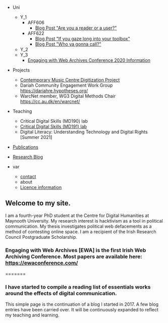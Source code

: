 - Uni
  - Y_1
    - AFF606
      - [Blog Post "Are you a reader or a user?"](/uni/y1/AFF606.md)
    - AFF622
      - [Blog Post "If you gaze long into your toolbox"](/uni/y1/Aff622_1.md)
      - [Blog Post "Who ya gonna call?"](/uni/y1/AFF622_2.md)
  - Y_2
  - Y_3
    - [Engaging with Web Archives Conference 2020 Information](/uni/y3/EWA20.md)
    
- Projects
  - [Contemporary Music Centre Digitization Project](/uni/y2/cmcproject.md)
  - Dariah Community Engagement Work Group https://dariahre.hypotheses.org/
  - WarcNet member, WG3 Digital Methods Chair https://cc.au.dk/en/warcnet/
  
- Teaching
  - Critical Digital Skills (MD190) lab
  - [Critical Digital Skills (MD191) lab](https://2020.moodle.maynoothuniversity.ie/course/view.php?id=3002)
  - Digital Literacy: Understanding Technology and Digital Rights [Summer 2021]
  
- [Publications](/about/publications.md)
- [Research Blog](/research/blog.md)  
  
- var
  - [contact](/about/contact.md)
  - about
  - [Licence information](/about/licenceinfo.md)

## Welcome to my site.

I am a fourth-year PhD student at the Centre for Digital Humanities at Maynooth University. My research interest is hacktivism as a tool in political communication. My thesis investigates political web defacements as a method of contesting online space. I am a recipient of the Irish Research Council Postgraduate Scholarship.

### Engaging with Web Archives [EWA] is the first Irish Web Archiving Conference. Most papers are available here: https://ewaconference.com/


=======
### I have started to compile a reading list of essentials works around the effects of digital communication.




This simple page is the continuation of a blog I started in 2017. A few blog entries have been carried over. It will be continuously expanded to reflect my teaching and learning.
